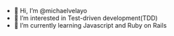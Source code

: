 - 👋 Hi, I’m @michaelvelayo
- 👀 I’m interested in Test-driven development(TDD)
- 🌱 I’m currently learning Javascript and Ruby on Rails

<!---
michaelvelayo/michaelvelayo is a ✨ special ✨ repository because its `README.md` (this file) appears on your GitHub profile.
You can click the Preview link to take a look at your changes.
--->

